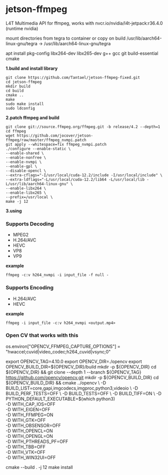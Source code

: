 # jetson-ffmpeg
L4T Multimedia API for ffmpeg, works with nvcr.io/nvidia/l4t-jetpack:r36.4.0 (runtime nvidia)

mount directories from tegra to container or copy on build /usr/lib/aarch64-linux-gnu/tegra -> /usr/lib/aarch64-linux-gnu/tegra

apt install pkg-config libx264-dev libx265-dev g++ gcc git build-essential cmake

**1.build and install library**

    git clone https://github.com/Tantael/jetson-ffmpeg-fixed.git
    cd jetson-ffmpeg
    mkdir build
    cd build
    cmake ..
    make
    sudo make install
    sudo ldconfig
	
**2.patch ffmpeg and build**

    git clone git://source.ffmpeg.org/ffmpeg.git -b release/4.2 --depth=1
    cd ffmpeg
    wget https://github.com/jocover/jetson-ffmpeg/raw/master/ffmpeg_nvmpi.patch
    git apply --whitespace=fix ffmpeg_nvmpi.patch
    ./configure --enable-static \
    --enable-shared \
    --enable-nonfree \
    --enable-nvmpi \
    --enable-gpl \
    --disable-opencl \
    --extra-cflags="-I/usr/local/cuda-12.2/include -I/usr/local/include" \
    --extra-ldflags="-L/usr/local/cuda-12.2/lib64 -L/usr/local/lib -L/usr/lib/aarch64-linux-gnu" \
    --enable-libx264 \
    --enable-libx265 \
    --prefix=/usr/local \
    make -j 12

**3.using**

### Supports Decoding
  - MPEG2
  - H.264/AVC
  - HEVC
  - VP8
  - VP9
  
**example**

    ffmpeg -c:v h264_nvmpi -i input_file -f null -
	
### Supports Encoding
  - H.264/AVC
  - HEVC

**example**

    ffmpeg -i input_file -c:v h264_nvmpi <output.mp4>

### Open CV that works with this 
os.environ["OPENCV_FFMPEG_CAPTURE_OPTIONS"] = "hwaccel;cuvid|video_codec;h264_cuvid|vsync;0"

export OPENCV_TAG=4.10.0
export OPENCV_DIR=./opencv
export OPENCV_BUILD_DIR=${OPENCV_DIR}/build
mkdir -p ${OPENCV_DIR}
cd ${OPENCV_DIR} && git clone --depth 1 --branch ${OPENCV_TAG} https://github.com/opencv/opencv.git
mkdir -p ${OPENCV_BUILD_DIR}
cd ${OPENCV_BUILD_DIR} && cmake ../opencv \
    -D BUILD_LIST=core,gapi,imgcodecs,imgproc,python3,videoio \
    -D BUILD_PERF_TESTS=OFF \
    -D BUILD_TESTS=OFF \
    -D BUILD_TIFF=ON \
    -D PYTHON_DEFAULT_EXECUTABLE=$(which python3) \
    -D WITH_CAP_IOS=OFF \
    -D WITH_EIGEN=OFF \
    -D WITH_FFMPEG=ON \
    -D WITH_GTK=OFF \
    -D WITH_OBSENSOR=OFF \
    -D WITH_OPENCL=ON \
    -D WITH_OPENGL=ON \
    -D WITH_PTHREADS_PF=OFF \
    -D WITH_TBB=OFF \
    -D WITH_VTK=OFF \
    -D WITH_WIN32UI=OFF

cmake --build . -j 12
make install
